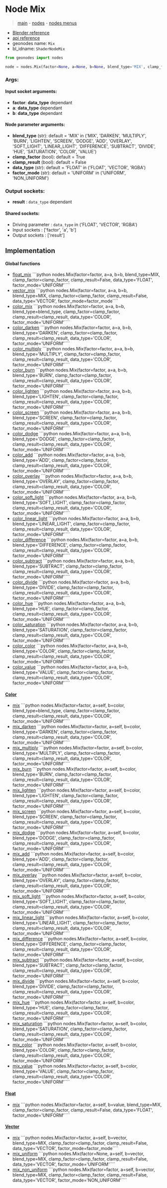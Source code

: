 # Node Mix

> [main](../structure.md) - [nodes](nodes.md) - [nodes menus](nodes_menus.md)

- [Blender reference](https://docs.blender.org/manual/en/latest/modeling/geometry_nodes/color/mix.html)
- [api reference](https://docs.blender.org/api/current/bpy.types.ShaderNodeMix.html)
- geonodes name: `Mix`
- bl_idname: `ShaderNodeMix`

```python
from geonodes import nodes

node = nodes.Mix(factor=None, a=None, b=None, blend_type='MIX', clamp_factor=True, clamp_result=False, data_type='FLOAT', factor_mode='UNIFORM')
```

### Args:

#### Input socket arguments:

- **factor**: **data_type** dependant
- **a**: **data_type** dependant
- **b**: **data_type** dependant

#### Node parameter arguments:

- **blend_type** (str): default = 'MIX' in ('MIX', 'DARKEN', 'MULTIPLY', 'BURN', 'LIGHTEN', 'SCREEN', 'DODGE', 'ADD', 'OVERLAY', 'SOFT_LIGHT', 'LINEAR_LIGHT', 'DIFFERENCE', 'SUBTRACT', 'DIVIDE', 'HUE', 'SATURATION', 'COLOR', 'VALUE')
- **clamp_factor** (bool): default = True
- **clamp_result** (bool): default = False
- **data_type** (str): default = 'FLOAT' in ('FLOAT', 'VECTOR', 'RGBA')
- **factor_mode** (str): default = 'UNIFORM' in ('UNIFORM', 'NON_UNIFORM')

### Output sockets:

- **result** : ``data_type`` dependant

#### Shared sockets:

- Driving parameter : ``data_type`` in ('FLOAT', 'VECTOR', 'RGBA')
- Input sockets  : ['factor', 'a', 'b']
- Output sockets : ['result']
## Implementation

#### Global functions

 - [float_mix](A.md#float_mix) ```python nodes.Mix(factor=factor, a=a, b=b, blend_type=MIX, clamp_factor=clamp_factor, clamp_result=False, data_type='FLOAT', factor_mode='UNIFORM'````
 - [vector_mix](A.md#vector_mix) ```python nodes.Mix(factor=factor, a=a, b=b, blend_type=MIX, clamp_factor=clamp_factor, clamp_result=False, data_type='VECTOR', factor_mode=factor_mode````
 - [color_mix](A.md#color_mix) ```python nodes.Mix(factor=factor, a=a, b=b, blend_type=blend_type, clamp_factor=clamp_factor, clamp_result=clamp_result, data_type='COLOR', factor_mode='UNIFORM'````
 - [color_darken](A.md#color_darken) ```python nodes.Mix(factor=factor, a=a, b=b, blend_type='DARKEN', clamp_factor=clamp_factor, clamp_result=clamp_result, data_type='COLOR', factor_mode='UNIFORM'````
 - [color_multiply](A.md#color_multiply) ```python nodes.Mix(factor=factor, a=a, b=b, blend_type='MULTIPLY', clamp_factor=clamp_factor, clamp_result=clamp_result, data_type='COLOR', factor_mode='UNIFORM'````
 - [color_burn](A.md#color_burn) ```python nodes.Mix(factor=factor, a=a, b=b, blend_type='BURN', clamp_factor=clamp_factor, clamp_result=clamp_result, data_type='COLOR', factor_mode='UNIFORM'````
 - [color_lighten](A.md#color_lighten) ```python nodes.Mix(factor=factor, a=a, b=b, blend_type='LIGHTEN', clamp_factor=clamp_factor, clamp_result=clamp_result, data_type='COLOR', factor_mode='UNIFORM'````
 - [color_screen](A.md#color_screen) ```python nodes.Mix(factor=factor, a=a, b=b, blend_type='SCREEN', clamp_factor=clamp_factor, clamp_result=clamp_result, data_type='COLOR', factor_mode='UNIFORM'````
 - [color_dodge](A.md#color_dodge) ```python nodes.Mix(factor=factor, a=a, b=b, blend_type='DODGE', clamp_factor=clamp_factor, clamp_result=clamp_result, data_type='COLOR', factor_mode='UNIFORM'````
 - [color_add](A.md#color_add) ```python nodes.Mix(factor=factor, a=a, b=b, blend_type='ADD', clamp_factor=clamp_factor, clamp_result=clamp_result, data_type='COLOR', factor_mode='UNIFORM'````
 - [color_overlay](A.md#color_overlay) ```python nodes.Mix(factor=factor, a=a, b=b, blend_type='OVERLAY', clamp_factor=clamp_factor, clamp_result=clamp_result, data_type='COLOR', factor_mode='UNIFORM'````
 - [color_soft_light](A.md#color_soft_light) ```python nodes.Mix(factor=factor, a=a, b=b, blend_type='SOFT_LIGHT', clamp_factor=clamp_factor, clamp_result=clamp_result, data_type='COLOR', factor_mode='UNIFORM'````
 - [color_linear_light](A.md#color_linear_light) ```python nodes.Mix(factor=factor, a=a, b=b, blend_type='LINEAR_LIGHT', clamp_factor=clamp_factor, clamp_result=clamp_result, data_type='COLOR', factor_mode='UNIFORM'````
 - [color_difference](A.md#color_difference) ```python nodes.Mix(factor=factor, a=a, b=b, blend_type='DIFFERENCE', clamp_factor=clamp_factor, clamp_result=clamp_result, data_type='COLOR', factor_mode='UNIFORM'````
 - [color_subtract](A.md#color_subtract) ```python nodes.Mix(factor=factor, a=a, b=b, blend_type='SUBTRACT', clamp_factor=clamp_factor, clamp_result=clamp_result, data_type='COLOR', factor_mode='UNIFORM'````
 - [color_divide](A.md#color_divide) ```python nodes.Mix(factor=factor, a=a, b=b, blend_type='DIVIDE', clamp_factor=clamp_factor, clamp_result=clamp_result, data_type='COLOR', factor_mode='UNIFORM'````
 - [color_hue](A.md#color_hue) ```python nodes.Mix(factor=factor, a=a, b=b, blend_type='HUE', clamp_factor=clamp_factor, clamp_result=clamp_result, data_type='COLOR', factor_mode='UNIFORM'````
 - [color_saturation](A.md#color_saturation) ```python nodes.Mix(factor=factor, a=a, b=b, blend_type='SATURATION', clamp_factor=clamp_factor, clamp_result=clamp_result, data_type='COLOR', factor_mode='UNIFORM'````
 - [color_color](A.md#color_color) ```python nodes.Mix(factor=factor, a=a, b=b, blend_type='COLOR', clamp_factor=clamp_factor, clamp_result=clamp_result, data_type='COLOR', factor_mode='UNIFORM'````
 - [color_value](A.md#color_value) ```python nodes.Mix(factor=factor, a=a, b=b, blend_type='VALUE', clamp_factor=clamp_factor, clamp_result=clamp_result, data_type='COLOR', factor_mode='UNIFORM'````
#### [Color](Color.md)

 - [mix](Color.md#mix) ```python nodes.Mix(factor=factor, a=self, b=color, blend_type=blend_type, clamp_factor=clamp_factor, clamp_result=clamp_result, data_type='COLOR', factor_mode='UNIFORM'````
 - [mix_darken](Color.md#mix_darken) ```python nodes.Mix(factor=factor, a=self, b=color, blend_type='DARKEN', clamp_factor=clamp_factor, clamp_result=clamp_result, data_type='COLOR', factor_mode='UNIFORM'````
 - [mix_multiply](Color.md#mix_multiply) ```python nodes.Mix(factor=factor, a=self, b=color, blend_type='MULTIPLY', clamp_factor=clamp_factor, clamp_result=clamp_result, data_type='COLOR', factor_mode='UNIFORM'````
 - [mix_burn](Color.md#mix_burn) ```python nodes.Mix(factor=factor, a=self, b=color, blend_type='BURN', clamp_factor=clamp_factor, clamp_result=clamp_result, data_type='COLOR', factor_mode='UNIFORM'````
 - [mix_lighten](Color.md#mix_lighten) ```python nodes.Mix(factor=factor, a=self, b=color, blend_type='LIGHTEN', clamp_factor=clamp_factor, clamp_result=clamp_result, data_type='COLOR', factor_mode='UNIFORM'````
 - [mix_screen](Color.md#mix_screen) ```python nodes.Mix(factor=factor, a=self, b=color, blend_type='SCREEN', clamp_factor=clamp_factor, clamp_result=clamp_result, data_type='COLOR', factor_mode='UNIFORM'````
 - [mix_dodge](Color.md#mix_dodge) ```python nodes.Mix(factor=factor, a=self, b=color, blend_type='DODGE', clamp_factor=clamp_factor, clamp_result=clamp_result, data_type='COLOR', factor_mode='UNIFORM'````
 - [mix_add](Color.md#mix_add) ```python nodes.Mix(factor=factor, a=self, b=color, blend_type='ADD', clamp_factor=clamp_factor, clamp_result=clamp_result, data_type='COLOR', factor_mode='UNIFORM'````
 - [mix_overlay](Color.md#mix_overlay) ```python nodes.Mix(factor=factor, a=self, b=color, blend_type='OVERLAY', clamp_factor=clamp_factor, clamp_result=clamp_result, data_type='COLOR', factor_mode='UNIFORM'````
 - [mix_soft_light](Color.md#mix_soft_light) ```python nodes.Mix(factor=factor, a=self, b=color, blend_type='SOFT_LIGHT', clamp_factor=clamp_factor, clamp_result=clamp_result, data_type='COLOR', factor_mode='UNIFORM'````
 - [mix_linear_light](Color.md#mix_linear_light) ```python nodes.Mix(factor=factor, a=self, b=color, blend_type='LINEAR_LIGHT', clamp_factor=clamp_factor, clamp_result=clamp_result, data_type='COLOR', factor_mode='UNIFORM'````
 - [mix_difference](Color.md#mix_difference) ```python nodes.Mix(factor=factor, a=self, b=color, blend_type='DIFFERENCE', clamp_factor=clamp_factor, clamp_result=clamp_result, data_type='COLOR', factor_mode='UNIFORM'````
 - [mix_subtract](Color.md#mix_subtract) ```python nodes.Mix(factor=factor, a=self, b=color, blend_type='SUBTRACT', clamp_factor=clamp_factor, clamp_result=clamp_result, data_type='COLOR', factor_mode='UNIFORM'````
 - [mix_divide](Color.md#mix_divide) ```python nodes.Mix(factor=factor, a=self, b=color, blend_type='DIVIDE', clamp_factor=clamp_factor, clamp_result=clamp_result, data_type='COLOR', factor_mode='UNIFORM'````
 - [mix_hue](Color.md#mix_hue) ```python nodes.Mix(factor=factor, a=self, b=color, blend_type='HUE', clamp_factor=clamp_factor, clamp_result=clamp_result, data_type='COLOR', factor_mode='UNIFORM'````
 - [mix_saturation](Color.md#mix_saturation) ```python nodes.Mix(factor=factor, a=self, b=color, blend_type='SATURATION', clamp_factor=clamp_factor, clamp_result=clamp_result, data_type='COLOR', factor_mode='UNIFORM'````
 - [mix_color](Color.md#mix_color) ```python nodes.Mix(factor=factor, a=self, b=color, blend_type='COLOR', clamp_factor=clamp_factor, clamp_result=clamp_result, data_type='COLOR', factor_mode='UNIFORM'````
 - [mix_value](Color.md#mix_value) ```python nodes.Mix(factor=factor, a=self, b=color, blend_type='VALUE', clamp_factor=clamp_factor, clamp_result=clamp_result, data_type='COLOR', factor_mode='UNIFORM'````
#### [Float](Float.md)

 - [mix](Float.md#mix) ```python nodes.Mix(factor=factor, a=self, b=value, blend_type=MIX, clamp_factor=clamp_factor, clamp_result=False, data_type='FLOAT', factor_mode='UNIFORM'````
#### [Vector](Vector.md)

 - [mix](Vector.md#mix) ```python nodes.Mix(factor=factor, a=self, b=vector, blend_type=MIX, clamp_factor=clamp_factor, clamp_result=False, data_type='VECTOR', factor_mode=factor_mode````
 - [mix_uniform](Vector.md#mix_uniform) ```python nodes.Mix(factor=None, a=self, b=vector, blend_type=MIX, clamp_factor=clamp_factor, clamp_result=False, data_type='VECTOR', factor_mode='UNIFORM'````
 - [mix_non_uniform](Vector.md#mix_non_uniform) ```python nodes.Mix(factor=factor, a=self, b=vector, blend_type=MIX, clamp_factor=clamp_factor, clamp_result=False, data_type='VECTOR', factor_mode='NON_UNIFORM'````
